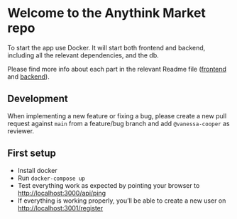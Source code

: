 # Welcome to the Anythink Market repo

To start the app use Docker. It will start both frontend and backend, including all the relevant dependencies, and the db.

Please find more info about each part in the relevant Readme file ([frontend](frontend/readme.md) and [backend](backend/README.md)).

## Development

When implementing a new feature or fixing a bug, please create a new pull request against `main` from a feature/bug branch and add `@vanessa-cooper` as reviewer.

## First setup

- Install docker
- Run `docker-compose up`
- Test everything work as expected  by pointing your browser to [http://localhost:3000/api/ping](http://localhost:3000/api/ping)
- If everything is working properly, you’ll be able to create a new user on [http://localhost:3001/register](http://localhost:3001/register)
